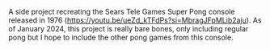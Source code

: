 A side project recreating the Sears Tele Games Super Pong console released in 1976 (https://youtu.be/ueZd_kTFdPs?si=MbragJFpMLib2aju). As of January 2024, this project is really bare bones, only including regular pong but I hope to include the other pong games from this console.
